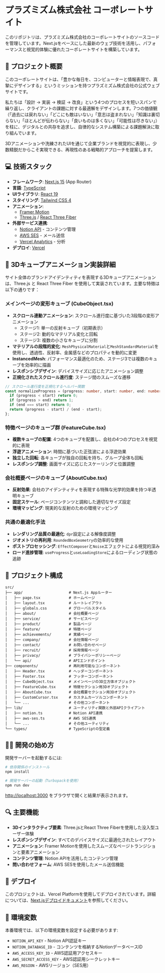 # プラズミズム株式会社 コーポレートサイト

このリポジトリは、プラズミズム株式会社のコーポレートサイトのソースコードを管理しています。Next.jsをベースにした最新のウェブ技術を活用し、パフォーマンスと視覚的体験に優れたコーポレートサイトを構築しています。

## 🚀 プロジェクト概要

このコーポレートサイトは、「豊かな毎日を、コンピューターと情報表現で、真摯にデザインする」というミッションを持つプラズミズム株式会社の公式ウェブサイトです。

私たちは「設計 → 実装 → 検証 → 改良」という4つのプロセスを短いスパンで繰り返し、クライアントの課題に対する最適解をデザインします。7つの価値観（「過去には戻れない」「どこにも敵はいない」「意志は盗まれない」「知識は裏切らない」「ほとんどが伝わらない」「良いものは多くない」「可能性は尽きない」）を柱に、デジタルとの共存を追求し、自律的なシステム構築による課題解決に取り組んでいます。

3Dアニメーションや洗練されたUIを通じて企業ブランドを視覚的に表現し、少数精鋭だからこそ実現できる、再現性のある戦略的アプローチを提案します。

## 💻 技術スタック

- **フレームワーク**: [Next.js 15](https://nextjs.org/) (App Router)
- **言語**: [TypeScript](https://www.typescriptlang.org/)
- **UIライブラリ**: [React 19](https://react.dev/)
- **スタイリング**: [Tailwind CSS 4](https://tailwindcss.com/)
- **アニメーション**: 
  - [Framer Motion](https://www.framer.com/motion/)
  - [Three.js](https://threejs.org/) / [React Three Fiber](https://github.com/pmndrs/react-three-fiber)
- **外部サービス連携**:
  - [Notion API](https://developers.notion.com/) - コンテンツ管理
  - [AWS SES](https://aws.amazon.com/ses/) - メール送信
  - [Vercel Analytics](https://vercel.com/analytics) - 分析
- **デプロイ**: [Vercel](https://vercel.com/)

## 🔮 3Dキューブアニメーション実装詳細

サイト全体のブランドアイデンティティを表現する3Dキューブアニメーションは、Three.js と React Three Fiber を使用して実装されています。主要な特徴は以下の通りです：

### メインページの変形キューブ (CubeObject.tsx)
- **スクロール連動アニメーション**: スクロール進行度に基づいた3段階の変形アニメーション
  - ステージ1: 単一の反射キューブ（初期表示）
  - ステージ2: 動的なマテリアル変化と回転
  - ステージ3: 複数の小さなキューブに分割
- **マテリアルの段階的変化**: `MeshPhysicalMaterial`と`MeshStandardMaterial`を使用し、透過性、反射率、金属感などのプロパティを動的に変更
- **InstancedMesh**: パフォーマンス最適化のため、ステージ3では複数のキューブを効率的に描画
- **レスポンシブデザイン**: デバイスサイズに応じたアニメーション調整
- **正規化されたスクロール進行度**: ステージ間のスムーズな遷移

```typescript
// スクロール進行度を正規化するヘルパー関数
const normalizeProgress = (progress: number, start: number, end: number) => {
  if (progress < start) return 0;
  if (progress > end) return 1;
  if (end === start) return 0;
  return (progress - start) / (end - start);
};
```

### 特徴ページのキューブ群 (FeatureCube.tsx)
- **複数キューブの配置**: 4つのキューブを配置し、会社の4つのプロセスを視覚的に表現
- **浮遊アニメーション**: 時間に基づいた正弦波による浮遊効果
- **独立した回転**: 各キューブが独自の回転を持ち、グループ全体も回転
- **レスポンシブ調整**: 画面サイズに応じたスケーリングと位置調整

### 会社概要ページのキューブ (AboutCube.tsx)
- **反射効果**: 会社のアイデンティティを表現する特殊な光学的効果を持つ半透明キューブ
- **固定スケール**: ページコンテンツと調和した適切なサイズ設定
- **環境マッピング**: 現実的な反射のための環境マッピング

### 共通の最適化手法
- **レンダリング品質の最適化**: `dpr`設定による解像度調整
- **ジオメトリの再利用**: `RoundedBoxGeometry`の効率的な使用
- **ポストプロセッシング**: `EffectComposer`と`Noise`エフェクトによる視覚的深み
- **ロード進捗管理**: `useProgress`と`useLoadingStore`によるローディング状態の追跡

## 📁 プロジェクト構成

```
src/
├── app/                     # Next.js Appルーター
│   ├── page.tsx             # ホームページ
│   ├── layout.tsx           # ルートレイアウト
│   ├── globals.css          # グローバルスタイル
│   ├── about/               # 会社概要ページ
│   ├── service/             # サービスページ
│   ├── product/             # 製品ページ
│   ├── feature/             # 特徴ページ
│   ├── achievements/        # 実績ページ
│   ├── company/             # 会社情報ページ
│   ├── contact/             # お問い合わせページ
│   ├── recruit/             # 採用情報ページ
│   ├── privacy/             # プライバシーポリシーページ
│   └── api/                 # APIエンドポイント
├── components/              # 再利用可能なコンポーネント
│   ├── Header.tsx           # ヘッダーコンポーネント
│   ├── Footer.tsx           # フッターコンポーネント
│   ├── CubeObject.tsx       # メインページの3D立方体オブジェクト
│   ├── FeatureCube.tsx      # 特徴セクション用3Dオブジェクト
│   ├── AboutCube.tsx        # 会社概要セクション用3Dオブジェクト
│   ├── CustomCursor.tsx     # カスタムカーソルコンポーネント
│   └── ...                  # その他コンポーネント
├── lib/                     # ユーティリティ関数と外部APIクライアント
│   ├── notion.ts            # Notion API連携
│   ├── aws-ses.ts           # AWS SES連携
│   └── ...                  # その他ユーティリティ
└── types/                   # TypeScriptの型定義
```

## 🏃‍♂️ 開発の始め方

開発サーバーを起動するには:

```bash
# 依存関係のインストール
npm install

# 開発サーバーの起動（Turbopackを使用）
npm run dev
```

[http://localhost:3000](http://localhost:3000) をブラウザで開くと結果が表示されます。

## 🔍 主要機能

- **3Dインタラクティブ要素**: Three.jsとReact Three Fiberを使用した没入型ユーザー体験
- **レスポンシブデザイン**: すべてのデバイスサイズに最適化されたレイアウト
- **アニメーション**: Framer Motionを使用したスムーズなページトランジションと要素アニメーション
- **コンテンツ管理**: Notion APIを活用したコンテンツ管理
- **問い合わせフォーム**: AWS SESを使用したメール送信機能

## 🚢 デプロイ

このプロジェクトは、Vercel Platformを使用してデプロイされています。詳細については、[Next.jsデプロイドキュメント](https://nextjs.org/docs/app/building-your-application/deploying)を参照してください。

## 🔧 環境変数

本番環境では、以下の環境変数を設定する必要があります:

- `NOTION_API_KEY` - Notion API認証キー
- `NOTION_DATABASE_ID` - コンテンツを格納するNotionデータベースID
- `AWS_ACCESS_KEY_ID` - AWS認証用アクセスキー
- `AWS_SECRET_ACCESS_KEY` - AWS認証用シークレットキー
- `AWS_REGION` - AWSリージョン（SES用）
